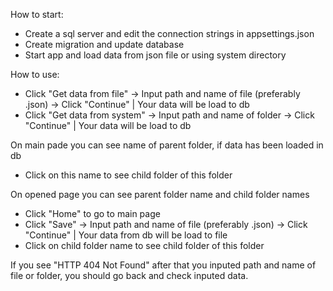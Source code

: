 How to start:
  - Create a sql server and edit the connection strings in appsettings.json
  - Create migration and update database
  - Start app and load data from json file or using system directory
 
How to use:
  - Click "Get data from file" -> Input path and name of file (preferably .json) -> Click "Continue" | Your data will be load to db
  - Click "Get data from system" -> Input path and name of folder -> Click "Continue" | Your data will be load to db
  
  On main pade you can see name of parent folder, if data has been loaded in db
  - Click on this name to see child folder of this folder
  
  On opened page you can see parent folder name and child folder names
  - Click "Home" to go to main page
  - Click "Save" -> Input path and name of file (preferably .json) -> Click "Continue" | Your data from db will be load to file
  - Click on child folder name to see child folder of this folder
  
  If you see "HTTP 404 Not Found" after that you inputed path and name of file or folder, you should go back and check inputed data.   
